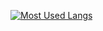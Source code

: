 
[![Most Used Langs](https://github-readme-stats.vercel.app/api/top-langs/?username=ErikVergani&layout=compact&border&theme=radical&border_color=921d8d)](https://github.com/anuraghazra/github-readme-stats)
